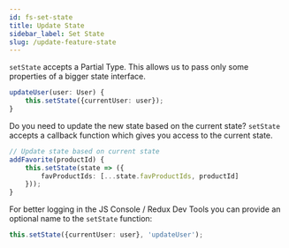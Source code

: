 ```yaml
---
id: fs-set-state
title: Update State
sidebar_label: Set State
slug: /update-feature-state
---
```


`setState` accepts a Partial Type. This allows us to pass only some properties of a bigger state interface.
```ts
updateUser(user: User) {
    this.setState({currentUser: user});
}
```
Do you need to update the new state based on the current state?
`setState` accepts a callback function which gives you access to the current state.
```ts
// Update state based on current state
addFavorite(productId) {
    this.setState(state => ({
        favProductIds: [...state.favProductIds, productId]
    }));
}
```
For better logging in the JS Console / Redux Dev Tools you can provide an optional name to the `setState` function:

```ts
this.setState({currentUser: user}, 'updateUser');
```
